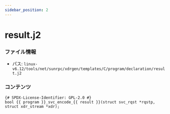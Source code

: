 ```yaml
---
sidebar_position: 2
---
```

# result.j2

### ファイル情報

- パス: `linux-v6.12/tools/net/sunrpc/xdrgen/templates/C/program/declaration/result.j2`

### コンテンツ

```j2
{# SPDX-License-Identifier: GPL-2.0 #}
bool {{ program }}_svc_encode_{{ result }}(struct svc_rqst *rqstp, struct xdr_stream *xdr);

```
